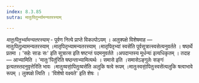 ```yaml
---
index: 8.3.85
sutra: मातुःपितुर्भ्यामन्यतरस्याम्

---
```

_मातुःपितुर्भ्यामन्यतरस्याम्_ - पूर्वण नित्ये प्राप्ते विकल्पोऽयम् । अलुक्पक्षे विशेषमाह — मातुःपितुभ्र्यामन्यतरस्याम् ।मातृपितृभ्यामन्यतरस्याम् ।मातृपितृभ्यां स्वसे॑ति पूर्वसूत्रात्स्वसेत्यनुवर्तते । षष्ठर्थे प्रतमा । 'सहेः साडः सः' इति सूत्रात्स इति षष्टन्तं पदमनुवर्तते ।अपदान्तस्य मूर्धन्यः॑ इत्यधिकृतम् । तदाह — आभ्यामिति । 'मातुः'पितु॑रिति षष्ठन्ताभ्यामित्यर्थः । समासे इति ।समासेऽङ्गुलेः सङ्गः॑ इत्यतस्तदनुवृत्तेरिति भावः ।मातुःष्वसा॒॑पितुःष्वसे॑ति अलुकि षत्वे रूपम् ।मातुःस्वसा॒॑पितुःस्वसे॑त्यलुकि षत्वाभावे रूपम् । लुक्पक्षे त्विति । 'विशेषो वक्ष्यते' इति शेषः ।